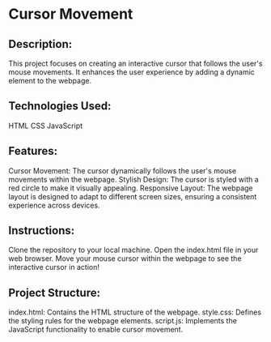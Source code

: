 # Cursor Movement

## Description:
This project focuses on creating an interactive cursor that follows the user's mouse movements. It enhances the user experience by adding a dynamic element to the webpage.

## Technologies Used:
HTML
CSS
JavaScript

## Features:
Cursor Movement: The cursor dynamically follows the user's mouse movements within the webpage.
Stylish Design: The cursor is styled with a red circle to make it visually appealing.
Responsive Layout: The webpage layout is designed to adapt to different screen sizes, ensuring a consistent experience across devices.

## Instructions:
Clone the repository to your local machine.
Open the index.html file in your web browser.
Move your mouse cursor within the webpage to see the interactive cursor in action!

## Project Structure:
index.html: Contains the HTML structure of the webpage.
style.css: Defines the styling rules for the webpage elements.
script.js: Implements the JavaScript functionality to enable cursor movement.